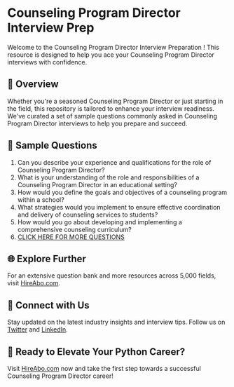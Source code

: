# Counseling Program Director Interview Prep

Welcome to the Counseling Program Director Interview Preparation ! This resource is designed to help you ace your Counseling Program Director interviews with confidence.

## 🚀 Overview

Whether you're a seasoned Counseling Program Director or just starting in the field, this repository is tailored to enhance your interview readiness. We've curated a set of sample questions commonly asked in Counseling Program Director interviews to help you prepare and succeed.

## 📝 Sample Questions

1. Can you describe your experience and qualifications for the role of Counseling Program Director?
2. What is your understanding of the role and responsibilities of a Counseling Program Director in an educational setting?
3. How would you define the goals and objectives of a counseling program within a school?
4. What strategies would you implement to ensure effective coordination and delivery of counseling services to students?
5. How would you go about developing and implementing a comprehensive counseling curriculum?
6. [CLICK HERE FOR MORE QUESTIONS](https://hireabo.com/job/4_2_16/Counseling%20Program%20Director)

## 🌐 Explore Further

For an extensive question bank and more resources across 5,000 fields, visit [HireAbo.com](https://www.hireabo.com).

## 📱 Connect with Us

Stay updated on the latest industry insights and interview tips. Follow us on [Twitter](https://twitter.com/hireabo) and [LinkedIn](https://www.linkedin.com/in/hire-abo-3609972a8/).

## 🚀 Ready to Elevate Your Python Career?

Visit [HireAbo.com](https://www.hireabo.com) now and take the first step towards a successful Counseling Program Director career!